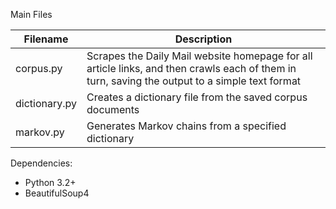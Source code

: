 Main Files

| Filename | Description |
|----------|-------------|
| corpus.py| Scrapes the Daily Mail website homepage for all article links, and then crawls each of them in turn, saving the output to a simple text format|
| dictionary.py | Creates a dictionary file from the saved corpus documents |
| markov.py | Generates Markov chains from a specified dictionary |

Dependencies:

* Python 3.2+
* BeautifulSoup4
